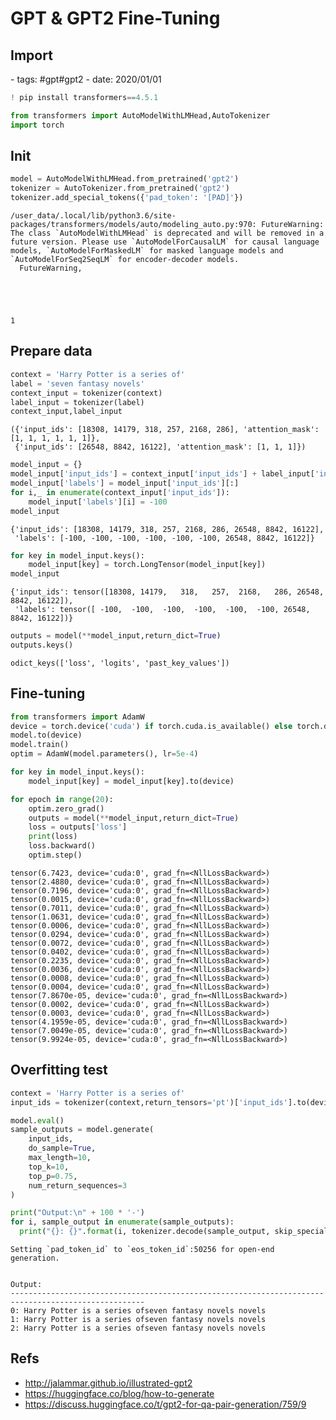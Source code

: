 # GPT & GPT2 Fine-Tuning
## Import

<document-info>
- tags: #gpt#gpt2
- date: 2020/01/01
</document-info>


```python
! pip install transformers==4.5.1
```


```python
from transformers import AutoModelWithLMHead,AutoTokenizer
import torch
```

## Init


```python
model = AutoModelWithLMHead.from_pretrained('gpt2')
tokenizer = AutoTokenizer.from_pretrained('gpt2')
tokenizer.add_special_tokens({'pad_token': '[PAD]'})
```

    /user_data/.local/lib/python3.6/site-packages/transformers/models/auto/modeling_auto.py:970: FutureWarning: The class `AutoModelWithLMHead` is deprecated and will be removed in a future version. Please use `AutoModelForCausalLM` for causal language models, `AutoModelForMaskedLM` for masked language models and `AutoModelForSeq2SeqLM` for encoder-decoder models.
      FutureWarning,





    1



## Prepare data


```python
context = 'Harry Potter is a series of'
label = 'seven fantasy novels'
context_input = tokenizer(context)
label_input = tokenizer(label)
context_input,label_input
```




    ({'input_ids': [18308, 14179, 318, 257, 2168, 286], 'attention_mask': [1, 1, 1, 1, 1, 1]},
     {'input_ids': [26548, 8842, 16122], 'attention_mask': [1, 1, 1]})




```python
model_input = {}
model_input['input_ids'] = context_input['input_ids'] + label_input['input_ids']
model_input['labels'] = model_input['input_ids'][:]
for i,_ in enumerate(context_input['input_ids']):
    model_input['labels'][i] = -100
model_input
```




    {'input_ids': [18308, 14179, 318, 257, 2168, 286, 26548, 8842, 16122],
     'labels': [-100, -100, -100, -100, -100, -100, 26548, 8842, 16122]}




```python
for key in model_input.keys():
    model_input[key] = torch.LongTensor(model_input[key])
model_input
```




    {'input_ids': tensor([18308, 14179,   318,   257,  2168,   286, 26548,  8842, 16122]),
     'labels': tensor([ -100,  -100,  -100,  -100,  -100,  -100, 26548,  8842, 16122])}




```python
outputs = model(**model_input,return_dict=True)
outputs.keys()
```




    odict_keys(['loss', 'logits', 'past_key_values'])



## Fine-tuning


```python
from transformers import AdamW
device = torch.device('cuda') if torch.cuda.is_available() else torch.device('cpu')
model.to(device)
model.train()
optim = AdamW(model.parameters(), lr=5e-4)
```


```python
for key in model_input.keys():
    model_input[key] = model_input[key].to(device)
```


```python
for epoch in range(20):
    optim.zero_grad()
    outputs = model(**model_input,return_dict=True)
    loss = outputs['loss']
    print(loss)
    loss.backward()
    optim.step()
```

    tensor(6.7423, device='cuda:0', grad_fn=<NllLossBackward>)
    tensor(2.4880, device='cuda:0', grad_fn=<NllLossBackward>)
    tensor(0.7196, device='cuda:0', grad_fn=<NllLossBackward>)
    tensor(0.0015, device='cuda:0', grad_fn=<NllLossBackward>)
    tensor(0.7011, device='cuda:0', grad_fn=<NllLossBackward>)
    tensor(1.0631, device='cuda:0', grad_fn=<NllLossBackward>)
    tensor(0.0006, device='cuda:0', grad_fn=<NllLossBackward>)
    tensor(0.0294, device='cuda:0', grad_fn=<NllLossBackward>)
    tensor(0.0072, device='cuda:0', grad_fn=<NllLossBackward>)
    tensor(0.0402, device='cuda:0', grad_fn=<NllLossBackward>)
    tensor(0.2235, device='cuda:0', grad_fn=<NllLossBackward>)
    tensor(0.0036, device='cuda:0', grad_fn=<NllLossBackward>)
    tensor(0.0008, device='cuda:0', grad_fn=<NllLossBackward>)
    tensor(0.0004, device='cuda:0', grad_fn=<NllLossBackward>)
    tensor(7.8670e-05, device='cuda:0', grad_fn=<NllLossBackward>)
    tensor(0.0002, device='cuda:0', grad_fn=<NllLossBackward>)
    tensor(0.0003, device='cuda:0', grad_fn=<NllLossBackward>)
    tensor(4.1959e-05, device='cuda:0', grad_fn=<NllLossBackward>)
    tensor(7.0049e-05, device='cuda:0', grad_fn=<NllLossBackward>)
    tensor(9.9924e-05, device='cuda:0', grad_fn=<NllLossBackward>)


## Overfitting test


```python
context = 'Harry Potter is a series of'
input_ids = tokenizer(context,return_tensors='pt')['input_ids'].to(device)
```


```python
model.eval()
sample_outputs = model.generate(
    input_ids,
    do_sample=True, 
    max_length=10, 
    top_k=10, 
    top_p=0.75, 
    num_return_sequences=3
)

print("Output:\n" + 100 * '-')
for i, sample_output in enumerate(sample_outputs):
  print("{}: {}".format(i, tokenizer.decode(sample_output, skip_special_tokens=True)))
```

    Setting `pad_token_id` to `eos_token_id`:50256 for open-end generation.


    Output:
    ----------------------------------------------------------------------------------------------------
    0: Harry Potter is a series ofseven fantasy novels novels
    1: Harry Potter is a series ofseven fantasy novels novels
    2: Harry Potter is a series ofseven fantasy novels novels


## Refs

- http://jalammar.github.io/illustrated-gpt2
- https://huggingface.co/blog/how-to-generate
- https://discuss.huggingface.co/t/gpt2-for-qa-pair-generation/759/9
